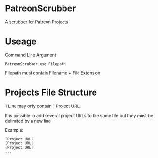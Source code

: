 # PatreonScrubber
A scrubber for Patreon Projects

# Useage
Command Line Argument
```
PatreonScrubber.exe Filepath
```
Filepath must contain Filename + File Extension

# Projects File Structure
1 Line may only contain 1 Project URL.

It is possible to add several project URLs to the same file but they must be delimited by a new line

Example:
```
[Project URL]
[Project URL]
[Project URL]
...
```
